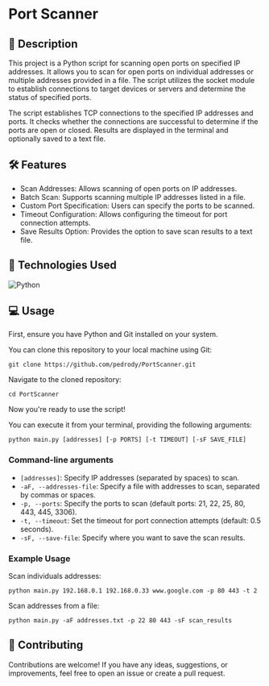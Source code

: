 # Port Scanner

## 📖 Description
This project is a Python script for scanning open ports on specified IP addresses. It allows you to scan for open ports on individual addresses or multiple addresses provided in a file. The script utilizes the socket module to establish connections to target devices or servers and determine the status of specified ports.

The script establishes TCP connections to the specified IP addresses and ports. It checks whether the connections are successful to determine if the ports are open or closed. Results are displayed in the terminal and optionally saved to a text file.

## 🛠️ Features
- Scan Addresses: Allows scanning of open ports on IP addresses.
- Batch Scan: Supports scanning multiple IP addresses listed in a file.
- Custom Port Specification: Users can specify the ports to be scanned.
- Timeout Configuration: Allows configuring the timeout for port connection attempts.
- Save Results Option: Provides the option to save scan results to a text file.

## 📡 Technologies Used
![Python](https://img.shields.io/badge/-Python-3776AB?logo=python&logoColor=white&style=for-the-badge)

## 💻 Usage
First, ensure you have Python and Git installed on your system.

You can clone this repository to your local machine using Git:
```
git clone https://github.com/pedrody/PortScanner.git
```
Navigate to the cloned repository:
```
cd PortScanner
```
Now you're ready to use the script!

You can execute it from your terminal, providing the following arguments:
```
python main.py [addresses] [-p PORTS] [-t TIMEOUT] [-sF SAVE_FILE]
```

### Command-line arguments
- `[addresses]`: Specify IP addresses (separated by spaces) to scan.
- `-aF, --addresses-file`: Specify a file with addresses to scan, separated by commas or spaces.
- `-p, --ports`: Specify the ports to scan (default ports: 21, 22, 25, 80, 443, 445, 3306).
- `-t, --timeout`: Set the timeout for port connection attempts (default: 0.5 seconds).
- `-sF, --save-file`: Specify where you want to save the scan results.

### Example Usage
Scan individuals addresses:
```
python main.py 192.168.0.1 192.168.0.33 www.google.com -p 80 443 -t 2
```

Scan addresses from a file:
```
python main.py -aF addresses.txt -p 22 80 443 -sF scan_results
```

## 🤝 Contributing
Contributions are welcome! If you have any ideas, suggestions, or improvements, feel free to open an issue or create a pull request.

